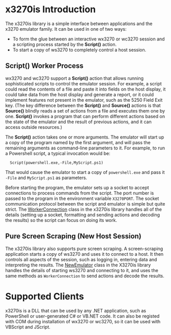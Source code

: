 
# x3270is Introduction
The x3270is library is a simple interface between applications and the x3270 emulator family. It can be used in one of two ways:
- To form the glue between an interactive wx3270 or wc3270 session and a scripting process started by the **Script()** action.
- To start a copy of ws3270 to completely control a host session.

## Script() Worker Process
wx3270 and wc3270 support a **Script()** action that allows running sophisticated scripts to control the emulator session. For example,
a script could read the contents of a file and paste it into fields on the host display, it could take data from the host display and
generate a report, or it could implement features not present in the emulator, such as the 5250 Field Exit key. (The key difference
between the **Script()** and **Source()** actions is that **Source()** blindly reads a set of actions from a file and executes them
one by one. **Script()** invokes a program that can perform different actions based on the state of the emulator and the result of
previous actions, and it can access outside resources.)

The **Script()** action takes one or more arguments.  The emulator will start up a copy of the program named by the first argument,
and will pass the remaining arguments as command-line parameters
to it. For example, to run a Powershell script, a typical invocation would be:
```
  Script(powershell.exe,-File,MyScript.ps1)
```
That would cause the emulator to start a copy of `powershell.exe` and pass it `-File` and `MyScript.ps1` as parameters.

Before starting the program, the emulator sets up a socket to accept connections to process commands from the script. The port number is
passed to the program in the environment variable `X3270PORT`. The socket communication protocol between the script and emulator is
simple but quite strict. The [WorkerConnection](../api/X3270is.WorkerConnection.html) class in the x3270is library handles
all of the details (setting up a socket, formatting and sending actions and decoding the results) so the script can focus on
doing its work.
## Pure Screen Scraping (New Host Session)
The x3270is library also supports pure screen scraping. A screen-scraping application starts a copy of ws3270 and uses it
to connect to a host. It then controls all aspects of the session, such as logging in, entering data and interpreting the results.
The [NewEmulator](../api/X3270is.NewEmulator.html) class in the X3270is library handles the details of starting
ws3270 and connecting to it, and uses the same methods as `WorkerConnection` to send actions and decode the results.
# Supported Clients
x3270is is a DLL that can be used by any .NET application, such as PowerShell or user-generated C# or VB.NET code. It can
also be registed with COM during installation of wx3270 or wc3270, so it can be used with VBScript and JScript.